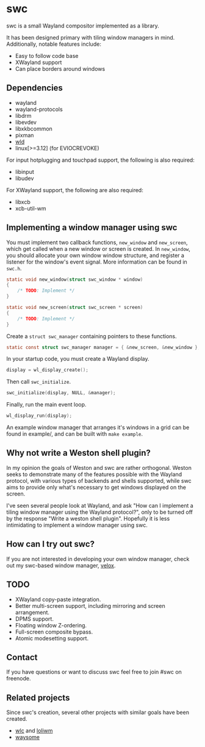 swc
===
swc is a small Wayland compositor implemented as a library.

It has been designed primary with tiling window managers in mind. Additionally,
notable features include:

* Easy to follow code base
* XWayland support
* Can place borders around windows

Dependencies
------------
* wayland
* wayland-protocols
* libdrm
* libevdev
* libxkbcommon
* pixman
* [wld](http://github.com/michaelforney/wld)
* linux\[>=3.12\] (for EVIOCREVOKE)

For input hotplugging and touchpad support, the following is also required:
* libinput
* libudev

For XWayland support, the following are also required:
* libxcb
* xcb-util-wm

Implementing a window manager using swc
---------------------------------------
You must implement two callback functions, `new_window` and `new_screen`, which
get called when a new window or screen is created. In `new_window`, you should
allocate your own window window structure, and register a listener for the
window's event signal. More information can be found in `swc.h`.

```C
static void new_window(struct swc_window * window)
{
    /* TODO: Implement */
}

static void new_screen(struct swc_screen * screen)
{
    /* TODO: Implement */
}
```

Create a `struct swc_manager` containing pointers to these functions.

```C
static const struct swc_manager manager = { &new_screen, &new_window };
```

In your startup code, you must create a Wayland display.

```C
display = wl_display_create();
```

Then call `swc_initialize`.

```C
swc_initialize(display, NULL, &manager);
```

Finally, run the main event loop.

```C
wl_display_run(display);
```

An example window manager that arranges it's windows in a grid can be found in
example/, and can be built with `make example`.

Why not write a Weston shell plugin?
------------------------------------
In my opinion the goals of Weston and swc are rather orthogonal. Weston seeks to
demonstrate many of the features possible with the Wayland protocol, with
various types of backends and shells supported, while swc aims to provide only
what's necessary to get windows displayed on the screen.

I've seen several people look at Wayland, and ask "How can I implement a tiling
window manager using the Wayland protocol?", only to be turned off by the
response "Write a weston shell plugin". Hopefully it is less intimidating to
implement a window manager using swc.

How can I try out swc?
----------------------

If you are not interested in developing your own window manager, check out my
swc-based window manager, [velox](http://github.com/michaelforney/velox).

TODO
----
* XWayland copy-paste integration.
* Better multi-screen support, including mirroring and screen arrangement.
* DPMS support.
* Floating window Z-ordering.
* Full-screen composite bypass.
* Atomic modesetting support.

Contact
-------

If you have questions or want to discuss swc feel free to join #swc on
freenode.

Related projects
----------------

Since swc's creation, several other projects with similar goals have been
created.

- [wlc](http://github.com/Cloudef/wlc) and
  [loliwm](http://github.com/Cloudef/loliwm)
- [waysome](http://github.com/waysome/waysome)

